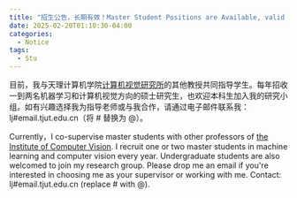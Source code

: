 ```yaml
---
title: "招生公告，长期有效！Master Student Positions are Available, valid indefinitely!"
date: 2025-02-20T01:10:30-04:00
categories:
  - Notice
tags:
  - Stu
---
```

目前，我与天理计算机学院[计算机视觉研究所](https://icv.tjut.edu.cn/index.htm)的其他教授共同指导学生。每年招收一到两名机器学习和计算机视觉方向的硕士研究生，也欢迎本科生加入我的研究小组。如有兴趣选择我为指导老师或与我合作，请通过电子邮件联系我：lj#email.tjut.edu.cn（将 # 替换为 @）。

Currently，I co-supervise master students with other professors of [the Institute of Computer Vision](https://icv.tjut.edu.cn/index.htm). I recruit one or two master students in machine learning and computer vision every year. Undergraduate students are also welcomed to join my research group.
Please drop me an email if you're interested in choosing me as your supervisor or working with me.
Contact: lj#email.tjut.edu.cn (replace # with @).
